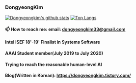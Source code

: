 ### DongyeongKim 

[![Dongyeongkim's github stats](https://github-readme-stats.vercel.app/api?username=Dongyeongkim)](https://github.com/Dongyeongkim/Dongyeongkim)
[![Top Langs](https://github-readme-stats.vercel.app/api/top-langs/?username=Dongyeongkim)](https://github.com/anuraghazra/github-readme-stats)

#### 📫 How to reach me: email: dongyeongkim33@gmail.com



#### Intel ISEF 18'-19' Finalist in Systems Software

#### AAAI Student member(July 2019 to July 2020)

#### Trying to reach the reasonable human-level AI

#### Blog(Written in Korean): https://dongyeongkim.tistory.com/
